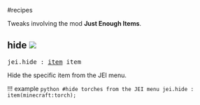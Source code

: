 #recipes

Tweaks involving the mod **Just Enough Items**.

## hide ![](/img/version_1.12.png)

<pre>jei.hide : <a href="/arguments/item/">item</a> item</pre>

Hide the specific item from the JEI menu.

!!! example
	```python
	#hide torches from the JEI menu
	jei.hide : item(minecraft:torch);
	```
<br>

